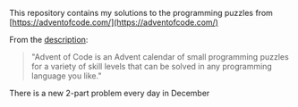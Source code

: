 This repository contains my solutions to the programming puzzles from [https://adventofcode.com/](https://adventofcode.com/)

From the [description](https://adventofcode.com/2024/about): 
> "Advent of Code is an Advent calendar of small programming puzzles for a variety of skill levels that can be solved in any programming language you like." 

There is a new 2-part problem every day in December
